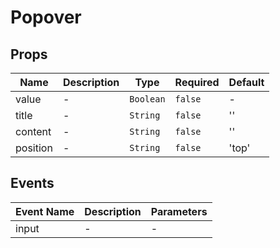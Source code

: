 # Popover

## Props

<!-- @vuese:Popover:props:start -->
|Name|Description|Type|Required|Default|
|---|---|---|---|---|
|value|-|`Boolean`|`false`|-|
|title|-|`String`|`false`|''|
|content|-|`String`|`false`|''|
|position|-|`String`|`false`|'top'|

<!-- @vuese:Popover:props:end -->


## Events

<!-- @vuese:Popover:events:start -->
|Event Name|Description|Parameters|
|---|---|---|
|input|-|-|

<!-- @vuese:Popover:events:end -->


